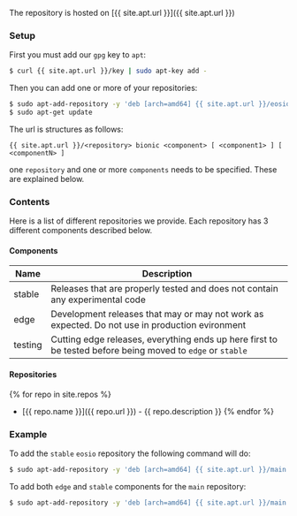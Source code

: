 
The repository is hosted on [{{ site.apt.url }}]({{ site.apt.url }})

### Setup

First you must add our `gpg` key to `apt`:

```bash
$ curl {{ site.apt.url }}/key | sudo apt-key add -
```

Then you can add one or more of your repositories:

```bash
$ sudo apt-add-repository -y 'deb [arch=amd64] {{ site.apt.url }}/eosio bionic stable'
$ sudo apt-get update
```

The url is structures as follows:

```
{{ site.apt.url }}/<repository> bionic <component> [ <component1> ] [ <componentN> ]
```

one `repository` and one or more `components` needs to be specified. These are explained below.


### Contents

Here is a list of different repositories we provide. Each repository has 3 different components described below.

#### Components

| Name    | Description                                                                                                |
| ------- | ---------------------------------------------------------------------------------------------------------- |
| stable  | Releases that are properly tested and does not contain any experimental code                               |
| edge    | Development releases that may or may not work as expected. Do not use in production evironment             |
| testing | Cutting edge releases, everything ends up here first to be tested before being moved to `edge` or `stable` |

#### Repositories

{% for repo in site.repos %}
* [{{ repo.name }}]({{ repo.url }}) - {{ repo.description }}
{% endfor %}

### Example

To add the `stable` `eosio` repository the following command will do:

```bash
$ sudo apt-add-repository -y 'deb [arch=amd64] {{ site.apt.url }}/main bionic stable'
```

To add both `edge` and `stable` components for the `main` repository:

```bash
$ sudo apt-add-repository -y 'deb [arch=amd64] {{ site.apt.url }}/main bionic stable edge
```
